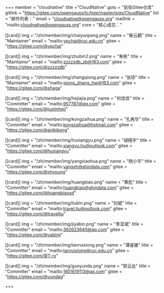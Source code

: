+++
member = "cloudnative"
title ="CloudNative"
goto = "前往Gitee仓库"
gitlink = "https://gitee.com/opengauss/tc/tree/master/sigs/CloudNative"
list = "邮件列表："
email = "cloudnative@opengauss.org"
maillink = "mailto:cloudnative@opengauss.org"
core = "核心成员："

[[card]]
img = "/zh/member/img/chaiyunpeng.png"
name = "柴云鹏"
title = "Maintainer"
email = "mailto:ypchai@ruc.edu.cn"
gitee = "https://gitee.com/@ypchai"

[[card]]
img = "/zh/member/img/zhubin2.png"
name = "朱彬"
title = "Maintainer"
email = "mailto:zzzzzdb_zb@163.com"
gitee = "https://gitee.com/@zzzzzdb"

[[card]]
img = "/zh/member/img/zhangqiong.png"
name = "张琼"
title = "Maintainer"
email = "mailto:qiong_zhang_hw@163.com"
gitee = "https://gitee.com/@shaga"

[[card]]
img = "/zh/member/img/hejiajia.png"
name = "何佳佳"
title = "Committer"
email = "mailto:957787@qq.com"
gitee = "https://gitee.com/@justinhejj"

[[card]]
img = "/zh/member/img/kongzaihua.png"
name = "孔再华"
title = "Committer"
email = "mailto:kongzaihua@hotmail.com"
gitee = "https://gitee.com/@anikikong"

[[card]]
img = "/zh/member/img/huxiangyu.png"
name = "胡翔宇"
title = "Committer"
email = "mailto:xiangyu.hu@outlook.com"
gitee = "https://gitee.com/@huxiangyu"

[[card]]
img = "/zh/member/img/yangxiaohua.png"
name = "杨小华"
title = "Committer"
email = "mailto:yangxh@shindata.com"
gitee = "https://gitee.com/@xhyoung"

[[card]]
img = "/zh/member/img/huangbiao.png"
name = "黄彪"
title = "Committer"
email = "mailto:huangbiao@shindata.com"
gitee = "https://gitee.com/@huangbiaosd"

[[card]]
img = "/zh/member/img/liubin.png"
name = "刘斌"
title = "Committer"
email = "mailto:travel.liu@outlook.com"
gitee = "https://gitee.com/@travelliu"

[[card]]
img = "/zh/member/img/jiyabin.png"
name = "季亚斌"
title = "Committer"
email = "mailto:392623640@qq.com"
gitee = "https://gitee.com/@yabinji"

[[card]]
img = "/zh/member/img/tanruixiong.png"
name = "谭睿雄"
title = "Committer"
email = "mailto:tanruixiong@ruc.edu.cn"
gitee = "https://gitee.com/@T-rx"

[[card]]
img = "/zh/member/img/guoyunda.png"
name = "郭云达"
title = "Committer"
email = "mailto:1851619113@qq.com"
gitee = "https://gitee.com/@yundag"

+++